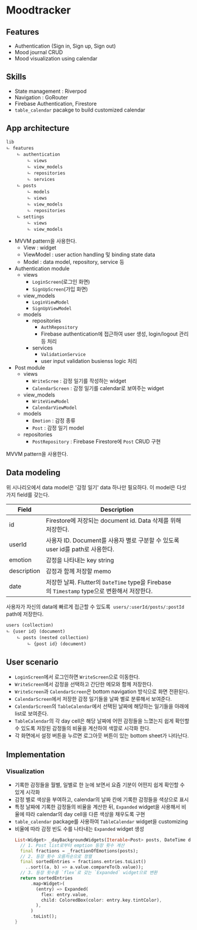 # Moodtracker

## Features

- Authentication (Sign in, Sign up, Sign out)
- Mood journal CRUD
- Mood visualization using calendar

## Skills

- State management : Riverpod
- Navigation : GoRouter
- Firebase Authentication, Firestore
- `table_calendar` pacakge to build customized calendar

## App architecture

```
lib
ㄴ features
    ㄴ authentication
        ㄴ views
        ㄴ view_models
        ㄴ repositories
        ㄴ services
    ㄴ posts
        ㄴ models
        ㄴ views
        ㄴ view_models
        ㄴ repositories
    ㄴ settings
        ㄴ views
        ㄴ view_models
```

- MVVM pattern을 사용한다.
  - View : widget
  - ViewModel : user action handling 및 binding state data
  - Model : data model, repository, service 등
- Authentication module
  - views
    - `LoginScreen`(로그인 화면)
    - `SignUpScreen`(가입 화면)
  - view_models
    - `LoginViewModel`
    - `SignUpViewModel`
  - models
    - repositories
      - `AuthRepository`
      - Firebase authentication에 접근하여 user 생성, login/logout 관리 등 처리
    - services
      - `ValidationService`
      - user input validation busienss logic 처리
- Post module
  - views
    - `WriteScree` : 감정 일기를 작성하는 widget
    - `CalendarScreen` : 감정 일기를 calendar로 보여주는 widget
  - view_models
    - `WriteViewModel`
    - `CalendarViewModel`
  - models
    - `Emotion` : 감정 종류
    - `Post` : 감정 일기 model
  - repositories
    - `PostRepository` : Firebase Firestore에 `Post` CRUD 구현

MVVM pattern을 사용한다.

## Data modeling

위 시나리오에서 data model은 '감정 일기' data 하나만 필요하다. 이 model은 다섯 가지 field를 갖는다.

| Field       | Description                                                                                 |
| ----------- | ------------------------------------------------------------------------------------------- |
| id          | Firestore에 저장되는 document id. Data 삭제를 위해 저장한다.                                |
| userId      | 사용자 ID. Document를 사용자 별로 구분할 수 있도록 user id를 path로 사용한다.               |
| emotion     | 감정을 나타내는 key string                                                                  |
| description | 감정과 함께 저장할 memo                                                                     |
| date        | 저장한 날짜. Flutter의 `DateTime` type을 Firebase의 `Timestamp` type으로 변환해서 저장한다. |

사용자가 자신의 data에 빠르게 접근할 수 있도록  `users/:userId/posts/:postId` path에 저장한다.

```
users (collection)
ㄴ {user id} (document)
    ㄴ posts (nested collection)
        ㄴ {post id} (document)
```

## User scenario

- `LoginScreen`에서 로그인하면 `WriteScreen`으로 이동한다.
- `WriteScreen`에서 감정을 선택하고 간단한 메모와 함께 저장한다.
- `WriteScreen`과 `CalendarScreen`은 bottom navigation 방식으로 화면 전환된다.
- `CalendarScreen`에서 저장한 감정 일기들을 날짜 별로 분류해서 보여준다.
- `CalendarScreen`의 `TableCalendar`에서 선택된 날짜에 해당하는 일기들을 아래에 list로 보여준다.
- `TableCalendar`의 각 day cell은 해당 날짜에 어떤 감정들을 느꼈는지 쉽게 확인할 수 있도록 저장된 감정들의 비율을 계산하여 색깔로 시각화 한다.
- 각 화면에서 설정 버튼을 누르면 로그아웃 버튼이 있는 bottom sheet가 나타난다.

## Implementation

### Visualization

- 기록한 감정들을 월별, 일별로 한 눈에 보면서 요즘 기분이 어떤지 쉽게 확인할 수 있게 시각화
- 감정 별로 색상을 부여하고, calendar의 날짜 칸에 기록한 감정들을 색상으로 표시
- 특정 날짜에 기록한 감정들의 비율을 계산한 뒤, `Expanded` widget을 사용해서 비율에 따라 calendar의 day cell을 다른 색상을 채우도록 구현
- `table_calendar` package를 사용하여 `TableCalendar` widget을 customizing
- 비율에 따라 감정 빈도 수를 나타내는 `Expanded` widget 생성
  ```dart
  List<Widget> _dayBackgroundWidgets(Iterable<Post> posts, DateTime day) {
    // 1. Post list로부터 emption 등장 횟수 계산
    final fractions = _fractionOfEmotions(posts);
    // 2. 등장 횟수 오름차순으로 정렬
    final sortedEntries = fractions.entries.toList()
      ..sort((a, b) => a.value.compareTo(b.value));
    // 3. 등장 횟수를 `flex`로 갖는 `Expanded` widget으로 변환
    return sortedEntries
        .map<Widget>(
          (entry) => Expanded(
            flex: entry.value,
            child: ColoredBox(color: entry.key.tintColor),
          ),
        )
        .toList();
  }
  ```